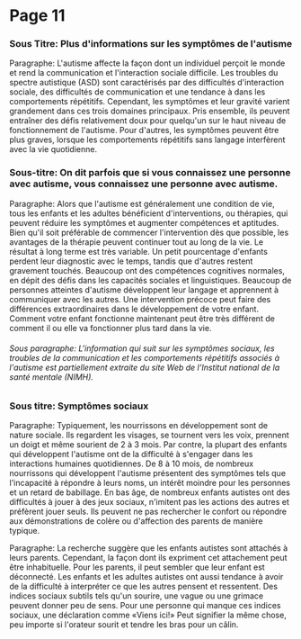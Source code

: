 # Page 11
### Sous Titre: Plus d'informations sur les symptômes de l'autisme
Paragraphe: L'autisme affecte la façon dont un individuel perçoit le monde et rend la communication et l'interaction sociale difficile. Les troubles du spectre autistique (ASD) sont caractérisés par des difficultés d'interaction sociale, des difficultés de communication et une tendance à dans les comportements répétitifs. Cependant, les symptômes et leur gravité varient grandement dans ces trois domaines principaux. Pris ensemble, ils peuvent entraîner des défis relativement doux pour quelqu'un sur le haut niveau de fonctionnement de l'autisme. Pour d'autres, les symptômes peuvent être plus graves, lorsque les comportements répétitifs sans langage interfèrent avec la vie quotidienne.
### Sous-titre: On dit parfois que si vous connaissez une personne avec autisme, vous connaissez une personne avec autisme.
Paragraphe: Alors que l'autisme est généralement une condition de vie, tous les enfants et les adultes bénéficient d'interventions, ou thérapies, qui peuvent réduire les symptômes et augmenter compétences et aptitudes. Bien qu'il soit préférable de commencer l'intervention dès que possible, les avantages de la thérapie peuvent continuer tout au long de la vie. Le résultat à long terme est très variable. Un petit pourcentage d'enfants perdent leur diagnostic avec le temps, tandis que d'autres restent gravement touchés. Beaucoup ont des compétences cognitives normales, en dépit des défis dans les capacités sociales et linguistiques. Beaucoup de personnes atteintes d'autisme développent leur langage et apprennent à communiquer avec les autres. Une intervention précoce peut faire des différences extraordinaires dans le développement de votre enfant. Comment votre enfant fonctionne maintenant peut être très différent de comment il ou elle va fonctionner plus tard dans la vie.
###### Sous paragraphe: L'information qui suit sur les symptômes sociaux, les troubles de la communication et les comportements répétitifs associés à l'autisme est partiellement extraite du site Web de l'Institut national de la santé mentale (NIMH).
### Sous titre: Symptômes sociaux
Paragraphe: Typiquement, les nourrissons en développement sont de nature sociale. Ils regardent les visages, se tournent vers les voix, prennent un doigt et même sourient de 2 à 3 mois. Par contre, la plupart des enfants qui développent l'autisme ont de la difficulté à s'engager dans les interactions humaines quotidiennes. De 8 à 10 mois, de nombreux nourrissons qui développent l'autisme présentent des symptômes tels que l'incapacité à répondre à leurs noms, un intérêt moindre pour les personnes et un retard de babillage. En bas âge, de nombreux enfants autistes ont des difficultés à jouer à des jeux sociaux, n'imitent pas les actions des autres et préfèrent jouer seuls. Ils peuvent ne pas rechercher le confort ou répondre aux démonstrations de colère ou d'affection des parents de manière typique.

Paragraphe: La recherche suggère que les enfants autistes sont attachés à leurs parents. Cependant, la façon dont ils expriment cet attachement peut être inhabituelle. Pour les parents, il peut sembler que leur enfant est déconnecté. Les enfants et les adultes autistes ont aussi tendance à avoir de la difficulté à interpréter ce que les autres pensent et ressentent. Des indices sociaux subtils tels qu'un sourire, une vague ou une grimace peuvent donner peu de sens. Pour une personne qui manque ces indices sociaux, une déclaration comme «Viens ici!» Peut signifier la même chose, peu importe si l'orateur sourit et tendre les bras pour un câlin.
